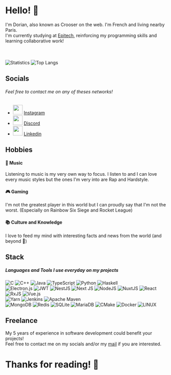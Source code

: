 # Hello! 👋

I'm Dorian, also known as Crooser on the web. I'm French and living nearby Paris.<br>
I'm currently studying at [Epitech](https://epitech.eu), reinforcing my programming skills and learning collaborative work!<br>
<br><br><br>
![Statistics](https://github-readme-stats.vercel.app/api?username=Croos3r&show_icons=true&count_private=true&theme=radical)
![Top Langs](https://github-readme-stats.vercel.app/api/top-langs/?username=Croos3r&theme=radical&layout=compact)

## Socials
###### Feel free to contact me on any of theses networks!

- <img height="30" src="https://instagram.com/favicon.ico" /> [Instagram](https://www.instagram.com/drn_csr91)
- <img height="30" src="https://discord.com/assets/f8389ca1a741a115313bede9ac02e2c0.svg" /> [Discord](https://dsc.bio/crooser)
- <img height="30" src="https://content.linkedin.com/content/dam/me/business/en-us/amp/brand-site/v2/bg/LI-Bug.svg.original.svg" /> [Linkedin](https://www.linkedin.com/in/dorian-moy-2a9410228/)

## Hobbies

#### 🎵 Music
Listening to music is my very own way to focus. I listen to and I can love every music styles but the ones I'm very into are Rap and Hardstyle.

#### 🎮 Gaming
I'm not the greatest player in this world but I can proudly say that I'm not the worst. (Especially on Rainbow Six Siege and Rocket League)

#### 📚 Culture and Knowledge
I love to feed my mind with interesting facts and news from the world (and beyond 🌌)

## Stack
##### Languages and Tools I use everyday on my projects

![C](https://img.shields.io/badge/c-%2300599C.svg?style=for-the-badge&logo=c&logoColor=white) ![C++](https://img.shields.io/badge/c++-%2300599C.svg?style=for-the-badge&logo=c%2B%2B&logoColor=white) ![Java](https://img.shields.io/badge/java-%23ED8B00.svg?style=for-the-badge&logo=java&logoColor=white) ![TypeScript](https://img.shields.io/badge/typescript-%23007ACC.svg?style=for-the-badge&logo=typescript&logoColor=white) ![Python](https://img.shields.io/badge/python-3670A0?style=for-the-badge&logo=python&logoColor=ffdd54) ![Haskell](https://img.shields.io/badge/Haskell-5e5086?style=for-the-badge&logo=haskell&logoColor=white)<br>
![Electron.js](https://img.shields.io/badge/Electron-191970?style=for-the-badge&logo=Electron&logoColor=white) ![JWT](https://img.shields.io/badge/JWT-black?style=for-the-badge&logo=JSON%20web%20tokens) ![NestJS](https://img.shields.io/badge/nestjs-%23E0234E.svg?style=for-the-badge&logo=nestjs&logoColor=white) ![Next JS](https://img.shields.io/badge/Next-black?style=for-the-badge&logo=next.js&logoColor=white) ![NodeJS](https://img.shields.io/badge/node.js-6DA55F?style=for-the-badge&logo=node.js&logoColor=white) ![NuxtJS](https://img.shields.io/badge/Nuxt-black?style=for-the-badge&logo=nuxt.js&logoColor=white) ![React](https://img.shields.io/badge/react-%2320232a.svg?style=for-the-badge&logo=react&logoColor=%2361DAFB) ![RxJS](https://img.shields.io/badge/rxjs-%23B7178C.svg?style=for-the-badge&logo=reactivex&logoColor=white) ![Vue.js](https://img.shields.io/badge/vuejs-%2335495e.svg?style=for-the-badge&logo=vuedotjs&logoColor=%234FC08D)<br>
![Yarn](https://img.shields.io/badge/yarn-%232C8EBB.svg?style=for-the-badge&logo=yarn&logoColor=white) ![Jenkins](https://img.shields.io/badge/jenkins-%232C5263.svg?style=for-the-badge&logo=jenkins&logoColor=white) ![Apache Maven](https://img.shields.io/badge/Apache%20Maven-C71A36?style=for-the-badge&logo=Apache%20Maven&logoColor=white)<br>
![MongoDB](https://img.shields.io/badge/MongoDB-%234ea94b.svg?style=for-the-badge&logo=mongodb&logoColor=white) ![Redis](https://img.shields.io/badge/redis-%23DD0031.svg?style=for-the-badge&logo=redis&logoColor=white) ![SQLite](https://img.shields.io/badge/sqlite-%2307405e.svg?style=for-the-badge&logo=sqlite&logoColor=white) ![MariaDB](https://img.shields.io/badge/MariaDB-003545?style=for-the-badge&logo=mariadb&logoColor=white) ![CMake](https://img.shields.io/badge/CMake-%23008FBA.svg?style=for-the-badge&logo=cmake&logoColor=white) ![Docker](https://img.shields.io/badge/docker-%230db7ed.svg?style=for-the-badge&logo=docker&logoColor=white) ![LINUX](https://img.shields.io/badge/Linux-FCC624?style=for-the-badge&logo=linux&logoColor=black)

## Freelance

My 5 years of experience in software development could benefit your projects!<br>
Feel free to contact me on my socials and/or my [mail](mailto://dorian.moy@epitech.eu) if you are interested.

# Thanks for reading! 👋
